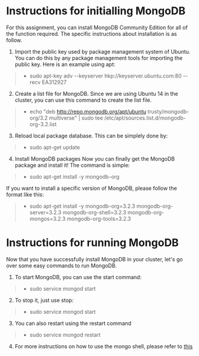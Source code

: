 # Instructions for initialling MongoDB

For this assignment, you can install MongoDB Community Edition for all of the function required. The specific instructions about installation is as follow.

1. Import the public key used by package management system of Ubuntu.
You can do this by any package management tools for importing the public key. Here is an example using apt:
> * sudo apt-key adv --keyserver hkp://keyserver.ubuntu.com:80 --recv EA312927

2. Create a list file for MongoDB.
Since we are using Ubuntu 14 in the cluster, you can use this command to create the list file.
> * echo "deb http://repo.mongodb.org/apt/ubuntu trusty/mongodb-org/3.2 multiverse" | sudo tee /etc/apt/sources.list.d/mongodb-org-3.2.list

3. Reload local package database.
This can be simplely done by:
> * sudo apt-get update

4. Install MongoDB packages
Now you can finally get the MongoDB package and install it! The command is simple:

> * sudo apt-get install -y mongodb-org

If you want to install a specific version of MongoDB, please follow the format like this:

> * sudo apt-get install -y mongodb-org=3.2.3 mongodb-org-server=3.2.3 mongodb-org-shell=3.2.3 mongodb-org-mongos=3.2.3 mongodb-org-tools=3.2.3

# Instructions for running MongoDB

Now that you have successfully install MongoDB in your cluster, let's go over some easy commands to run MongoDB.

1. To start MongoDB, you can use the start command:

> * sudo service mongod start

2. To stop it, just use stop:

> * sudo service mongod start

3. You can also restart using the restart command

> * sudo service mongod restart

4. For more instructions on how to use the mongo shell, please refer to [this](https://docs.mongodb.org/manual/mongo/)
